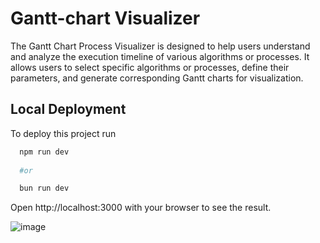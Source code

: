 
# Gantt-chart Visualizer

The Gantt Chart Process Visualizer is designed to help users understand and analyze the execution timeline of various algorithms or processes. It allows users to select specific algorithms or processes, define their parameters, and generate corresponding Gantt charts for visualization.




## Local Deployment

To deploy this project run

```bash
  npm run dev
  
  #or

  bun run dev

```
Open http://localhost:3000 with your browser to see the result.


![image](https://github.com/Riken7/Gantt-Chart/assets/133670191/475de74c-7632-423c-b4c1-d0ba22b08aa1)


